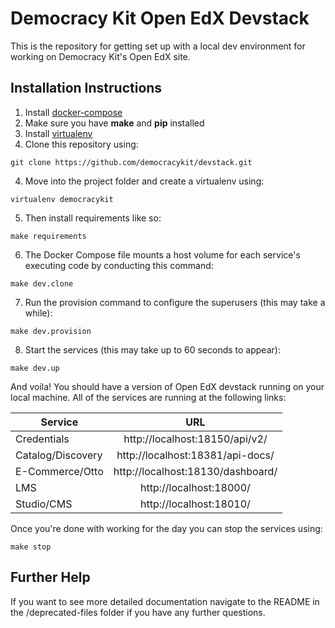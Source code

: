 # Democracy Kit Open EdX Devstack

This is the repository for getting set up with a local dev environment for working on Democracy Kit's Open EdX site.

## Installation Instructions

1. Install [docker-compose](https://docs.docker.com/compose/install/)
2. Make sure you have **make** and **pip** installed
4. Install [virtualenv](http://docs.python-guide.org/en/latest/dev/virtualenvs/#lower-level-virtualenv)
3. Clone this repository using:
  ```
  git clone https://github.com/democracykit/devstack.git
  ```
4. Move into the project folder and create a virtualenv using:
  ```
  virtualenv democracykit
  ```
5. Then install requirements like so:
  ```
  make requirements
  ```
6. The Docker Compose file mounts a host volume for each service's executing code by conducting this command:
  ```
  make dev.clone
  ```
7. Run the provision command to configure the superusers (this may take a while):
  ```
  make dev.provision
  ```
8. Start the services (this may take up to 60 seconds to appear):
  ```
  make dev.up
  ```

And voila! You should have a version of Open EdX devstack running on your local machine. All of the services are running at the following links:

| Service             | URL                                 |
|---------------------|:------------------------------------:|
| Credentials         | http://localhost:18150/api/v2/      |
| Catalog/Discovery   | http://localhost:18381/api-docs/    |
| E-Commerce/Otto     | http://localhost:18130/dashboard/   |
| LMS                 | http://localhost:18000/             |
| Studio/CMS          | http://localhost:18010/             |

Once you're done with working for the day you can stop the services using:
```
make stop
```

## Further Help

If you want to see more detailed documentation navigate to the README in the /deprecated-files folder if you have any further questions.

 
